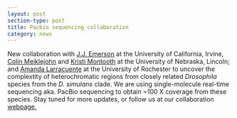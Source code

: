 ```yaml
---
layout: post
section-type: post
title: Pacbio sequencing collaboration
category: news
---
```


<p> New collaboration with <a href="http://www.faculty.uci.edu/profile.cfm?faculty_id=5987" title="J.J. Emerson">J.J. Emerson</a> at the University of California, Irvine, <a href="http://biosci.unl.edu/colin-meiklejohn" title="Colin Meiklejohn">Colin Meiklejohn</a> and <a href="http://biosci.unl.edu/kristi-montooth" title="Kristi Montooth">Kristi Montooth</a> at the University of Nebraska, Lincoln; and <a href="http://blogs.rochester.edu/larracuente/" title="Amanda Larracuente">Amanda Larracuente</a> at the University of Rochester to uncover the complextity of heterochromatic regions from closely related <i>Drosophila</i> species from the <i>D. simulans</i> clade. We are using single-molecule real-time sequencing aka. PacBio sequencing to obtain ~100 X coverage from these species. Stay tuned for more updates, or follow us at our collaboration <a href="https://sites.google.com/site/drosophilagenomes/" title=webpage>webpage.</a></p> 
